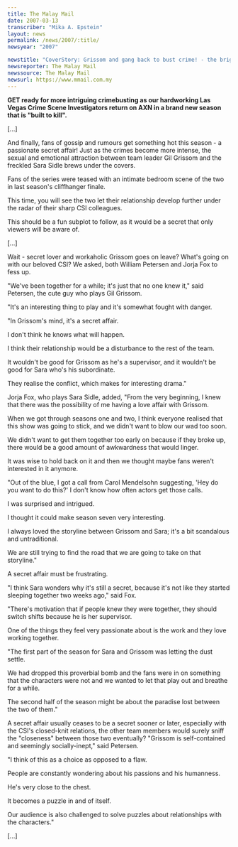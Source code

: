 ```yaml
---
title: The Malay Mail
date: 2007-03-13
transcriber: "Mika A. Epstein"
layout: news
permalink: /news/2007/:title/
newsyear: "2007"

newstitle: "CoverStory: Grissom and gang back to bust crime! - the bright lights of vegas return with season 7"
newsreporter: The Malay Mail
newssource: The Malay Mail
newsurl: https://www.mmail.com.my
---
```


**GET ready for more intriguing crimebusting as our hardworking Las Vegas Crime Scene Investigators return on AXN in a brand new season that is "built to kill".**

[...]

And finally, fans of gossip and rumours get something hot this season - a passionate secret affair! Just as the crimes become more intense, the sexual and emotional attraction between team leader Gil Grissom and the freckled Sara Sidle brews under the covers.

Fans of the series were teased with an intimate bedroom scene of the two in last season's cliffhanger finale.

This time, you will see the two let their relationship develop further under the radar of their sharp CSI colleagues.

This should be a fun subplot to follow, as it would be a secret that only viewers will be aware of.

[...]

Wait - secret lover and workaholic Grissom goes on leave? What's going on with our beloved CSI? We asked, both William Petersen and Jorja Fox to fess up.

"We've been together for a while; it's just that no one knew it," said Petersen, the cute guy who plays Gil Grissom.

"It's an interesting thing to play and it's somewhat fought with danger.

"In Grissom's mind, it's a secret affair.

I don't think he knows what will happen.

I think their relationship would be a disturbance to the rest of the team.

It wouldn't be good for Grissom as he's a supervisor, and it wouldn't be good for Sara who's his subordinate.

They realise the conflict, which makes for interesting drama."

Jorja Fox, who plays Sara Sidle, added, "From the very beginning, I knew that there was the possibility of me having a love affair with Grissom.

When we got through seasons one and two, I think everyone realised that this show was going to stick, and we didn't want to blow our wad too soon.

We didn't want to get them together too early on because if they broke up, there would be a good amount of awkwardness that would linger.

It was wise to hold back on it and then we thought maybe fans weren't interested in it anymore.

"Out of the blue, I got a call from Carol Mendelsohn suggesting, 'Hey do you want to do this?' I don't know how often actors get those calls.

I was surprised and intrigued.

I thought it could make season seven very interesting.

I always loved the storyline between Grissom and Sara; it's a bit scandalous and untraditional.

We are still trying to find the road that we are going to take on that storyline."

A secret affair must be frustrating.

"I think Sara wonders why it's still a secret, because it's not like they started sleeping together two weeks ago," said Fox.

"There's motivation that if people knew they were together, they should switch shifts because he is her supervisor.

One of the things they feel very passionate about is the work and they love working together.

"The first part of the season for Sara and Grissom was letting the dust settle.

We had dropped this proverbial bomb and the fans were in on something that the characters were not and we wanted to let that play out and breathe for a while.

The second half of the season might be about the paradise lost between the two of them."

A secret affair usually ceases to be a secret sooner or later, especially with the CSI's closed-knit relations, the other team members would surely sniff the "closeness" between those two eventually? "Grissom is self-contained and seemingly socially-inept," said Petersen.

"I think of this as a choice as opposed to a flaw.

People are constantly wondering about his passions and his humanness.

He's very close to the chest.

It becomes a puzzle in and of itself.

Our audience is also challenged to solve puzzles about relationships with the characters."

[...]
